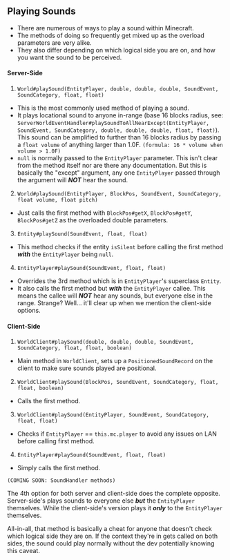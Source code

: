 ## Playing Sounds
- There are numerous of ways to play a sound within Minecraft.
- The methods of doing so frequently get mixed up as the overload parameters are very alike.
- They also differ depending on which logical side you are on, and how you want the sound to be perceived.

#### Server-Side
1. `World#playSound(EntityPlayer, double, double, double, SoundEvent, SoundCategory, float, float)`
  - This is the most commonly used method of playing a sound.
  - It plays locational sound to anyone in-range (base 16 blocks radius, see: `ServerWorldEventHandler#playSoundToAllNearExcept(EntityPlayer, SoundEvent, SoundCategory, double, double, double, float, float)`). This sound can be amplified to further than 16 blocks radius by passing a `float volume` of anything larger than 1.0F. `(formula: 16 * volume when volume > 1.0F)`
  - `null` is normally passed to the `EntityPlayer` parameter. This isn't clear from the method itself nor are there any documentation. But this is basically the "except" argument, any one `EntityPlayer` passed through the argument will ***NOT*** hear the sound.
2. `World#playSound(EntityPlayer, BlockPos, SoundEvent, SoundCategory, float volume, float pitch)`
  - Just calls the first method with `BlockPos#getX`, `BlockPos#getY`, `BlockPos#getZ` as the overloaded double parameters.
3. `Entity#playSound(SoundEvent, float, float)`
  - This method checks if the entity `isSilent` before calling the first method ***with*** the `EntityPlayer` being `null`.
4. `EntityPlayer#playSound(SoundEvent, float, float)`
  - Overrides the 3rd method which is in `EntityPlayer`'s superclass `Entity`.
  - It also calls the first method but ***with*** the `EntityPlayer` callee. This means the callee will ***NOT*** hear any sounds, but everyone else in the range. Strange? Well... it'll clear up when we mention the client-side options.

#### Client-Side
1. `WorldClient#playSound(double, double, double, SoundEvent, SoundCategory, float, float, boolean)`
  - Main method in `WorldClient`, sets up a `PositionedSoundRecord` on the client to make sure sounds played are positional.
2. `WorldClient#playSound(BlockPos, SoundEvent, SoundCategory, float, float, boolean)`
  - Calls the first method.
3. `WorldClient#playSound(EntityPlayer, SoundEvent, SoundCategory, float, float)`
  - Checks if `EntityPlayer` == `this.mc.player` to avoid any issues on LAN before calling first method.
4. `EntityPlayer#playSound(SoundEvent, float, float)`
  - Simply calls the first method.

`(COMING SOON: SoundHandler methods)`

The 4th option for both server and client-side does the complete opposite. Server-side's plays sounds to everyone else ***but*** the `EntityPlayer` themselves. While the client-side's version plays it ***only*** to the `EntityPlayer` themselves.

All-in-all, that method is basically a cheat for anyone that doesn't check which logical side they are on. If the context they're in gets called on both sides, the sound could play normally without the dev potentially knowing this caveat.
